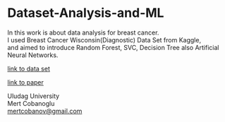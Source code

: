 # Dataset-Analysis-and-ML

In this work is about data analysis for breast cancer.  
I used Breast Cancer Wisconsin(Diagnostic) Data Set from Kaggle,  
and aimed to introduce Random Forest, SVC, Decision Tree also Artificial Neural Networks.  

[link to data set](https://www.kaggle.com/uciml/breast-cancer-wisconsin-data)  

[link to paper](https://github.com/metover/Dataset-Analysis-and-ML/blob/master/Tasarim.ipynb)  

Uludag University  
Mert Cobanoglu  
mertcobanov@gmail.com
